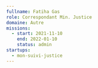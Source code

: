```yaml
---
fullname: Fatiha Gas
role: Correspondant Min. Justice
domaine: Autre
missions:
  - start: 2021-11-10
    end: 2022-01-10
    status: admin
startups:
  - mon-suivi-justice
---
```


